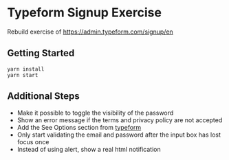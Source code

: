 # Typeform Signup Exercise

Rebuild exercise of https://admin.typeform.com/signup/en

## Getting Started
```
yarn install
yarn start
```

## Additional Steps

- Make it possible to toggle the visibility of the password
- Show an error message if the terms and privacy policy are not accepted
- Add the See Options section from [typeform](https://admin.typeform.com/signup/en)
- Only start validating the email and password after the input box has lost focus once
- Instead of using alert, show a real html notification